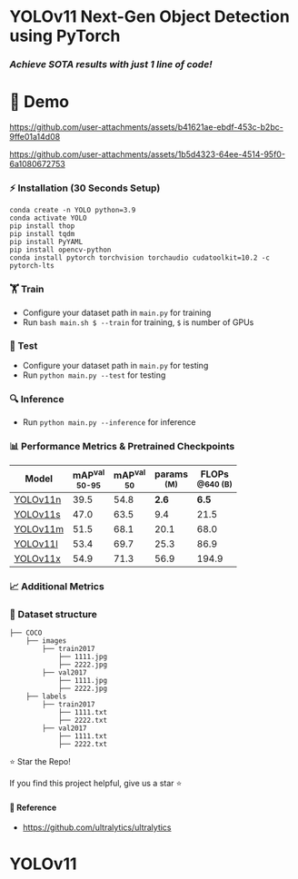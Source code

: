 # YOLOv11 Next-Gen Object Detection using PyTorch

### _Achieve SOTA results with just 1 line of code!_
# 🚀 Demo

https://github.com/user-attachments/assets/b41621ae-ebdf-453c-b2bc-9ffe01a14d08


https://github.com/user-attachments/assets/1b5d4323-64ee-4514-95f0-6a1080672753


### ⚡ Installation (30 Seconds Setup)

```
conda create -n YOLO python=3.9
conda activate YOLO
pip install thop
pip install tqdm
pip install PyYAML
pip install opencv-python
conda install pytorch torchvision torchaudio cudatoolkit=10.2 -c pytorch-lts
```

### 🏋 Train

* Configure your dataset path in `main.py` for training
* Run `bash main.sh $ --train` for training, `$` is number of GPUs

### 🧪 Test

* Configure your dataset path in `main.py` for testing
* Run `python main.py --test` for testing

### 🔍 Inference

* Run `python main.py --inference` for inference

### 📊 Performance Metrics & Pretrained Checkpoints

| Model                                                                                | mAP<sup>val<br>50-95 | mAP<sup>val<br>50 | params<br><sup>(M) | FLOPs<br><sup>@640 (B) |
|--------------------------------------------------------------------------------------|----------------------|-------------------|--------------------|------------------------|
| [YOLOv11n](https://github.com/Shohruh72/YOLOv5/releases/download/v.1.0.0/yolov5n.pt) | 39.5                 | 54.8              | **2.6**            | **6.5**                |
| [YOLOv11s](https://github.com/Shohruh72/YOLOv5/releases/download/v.1.0.0/yolov5s.pt) | 47.0                 | 63.5              | 9.4                | 21.5                   |
| [YOLOv11m](https://github.com/Shohruh72/YOLOv5/releases/download/v.1.0.0/yolov5m.pt) | 51.5                 | 68.1              | 20.1               | 68.0                   |
| [YOLOv11l](https://github.com/Shohruh72/YOLOv5/releases/download/v.1.0.0/yolov5l.pt) | 53.4                 | 69.7              | 25.3               | 86.9                   | 50.7                 | 68.9              | 86.7               | 205.7                  |
| [YOLOv11x](https://github.com/Shohruh72/YOLOv5/releases/download/v.1.0.0/yolov5l.pt) | 54.9                 | 71.3              | 56.9               | 194.9                  | 50.7                 | 68.9              | 86.7               | 205.7                  |

### 📈 Additional Metrics
### 📂 Dataset structure

    ├── COCO 
        ├── images
            ├── train2017
                ├── 1111.jpg
                ├── 2222.jpg
            ├── val2017
                ├── 1111.jpg
                ├── 2222.jpg
        ├── labels
            ├── train2017
                ├── 1111.txt
                ├── 2222.txt
            ├── val2017
                ├── 1111.txt
                ├── 2222.txt

⭐ Star the Repo!

If you find this project helpful, give us a star ⭐ 

#### 🔗 Reference

* https://github.com/ultralytics/ultralytics
# YOLOv11
